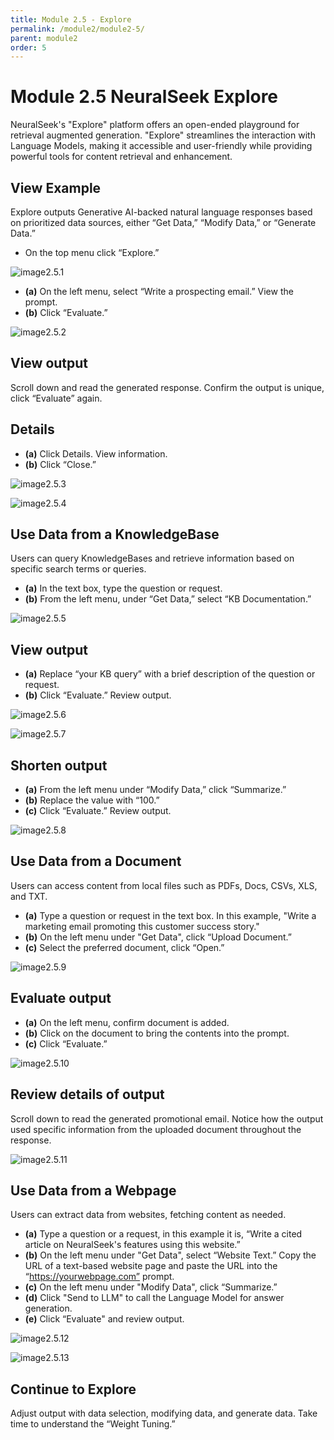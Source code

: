```yaml
---
title: Module 2.5 - Explore
permalink: /module2/module2-5/
parent: module2
order: 5
---
```


# Module 2.5 NeuralSeek Explore

NeuralSeek's "Explore" platform offers an open-ended playground for retrieval augmented generation. "Explore" streamlines the interaction with Language Models, making it accessible and user-friendly while providing powerful tools for content retrieval and enhancement.

## View Example

Explore outputs Generative AI-backed natural language responses based on prioritized data sources, either “Get Data,” “Modify Data,” or “Generate Data.” 

- On the top menu click “Explore.” 

![image2.5.1](images/image2.5.1.png)

- **(a)** On the left menu, select “Write a prospecting email.” View the prompt. 
- **(b)** Click “Evaluate.” 

![image2.5.2](images/image2.5.2.png)

## View output

Scroll down and read the generated response. Confirm the output is unique, click “Evaluate” again.

## Details

- **(a)** Click Details. View information. 
- **(b)** Click “Close.”

![image2.5.3](images/image2.5.3.png)

![image2.5.4](images/image2.5.4.png)

## Use Data from a KnowledgeBase

Users can query KnowledgeBases and retrieve information based on specific search terms or queries.

- **(a)** In the text box, type the question or request. 
- **(b)** From the left menu, under “Get Data,” select “KB Documentation.”

![image2.5.5](images/image2.5.5.png)

## View output

- **(a)** Replace “your KB query” with a brief description of the question or request. 
- **(b)** Click “Evaluate.” Review output.

![image2.5.6](images/image2.5.6.png)

![image2.5.7](images/image2.5.7.png)

## Shorten output

- **(a)** From the left menu under “Modify Data,” click “Summarize.” 
- **(b)** Replace the value with “100.” 
- **(c)** Click “Evaluate.” Review output.

![image2.5.8](images/image2.5.8.png)

## Use Data from a Document

Users can access content from local files such as PDFs, Docs, CSVs, XLS, and TXT.

- **(a)** Type a question or request in the text box. In this example, "Write a marketing email promoting this customer success story."
- **(b)** On the left menu under "Get Data", click “Upload Document.” 
- **(c)** Select the preferred document, click “Open.”

![image2.5.9](images/image2.5.9.png)

## Evaluate output

- **(a)** On the left menu, confirm document is added. 
- **(b)** Click on the document to bring the contents into the prompt. 
- **(c)** Click “Evaluate.”

![image2.5.10](images/image2.5.10.png)

## Review details of output

Scroll down to read the generated promotional email. Notice how the output used specific information from the uploaded document throughout the response.

![image2.5.11](images/image2.5.11.png)

## Use Data from a Webpage

Users can extract data from websites, fetching content as needed.

- **(a)** Type a question or a request, in this example it is, “Write a cited article on NeuralSeek's features using this website.” 
- **(b)** On the left menu under "Get Data", select “Website Text.” Copy the URL of a text-based website page and paste the URL into the “https://yourwebpage.com” prompt.
- **(c)** On the left menu under "Modify Data", click “Summarize.” 
- **(d)** Click "Send to LLM" to call the Language Model for answer generation. 
- **(e)** Click “Evaluate" and review output.

![image2.5.12](images/image2.5.12_updated.png)

![image2.5.13](images/image2.5.13.png)

## Continue to Explore 

Adjust output with data selection, modifying data, and generate data. Take time to understand the “Weight Tuning.”
